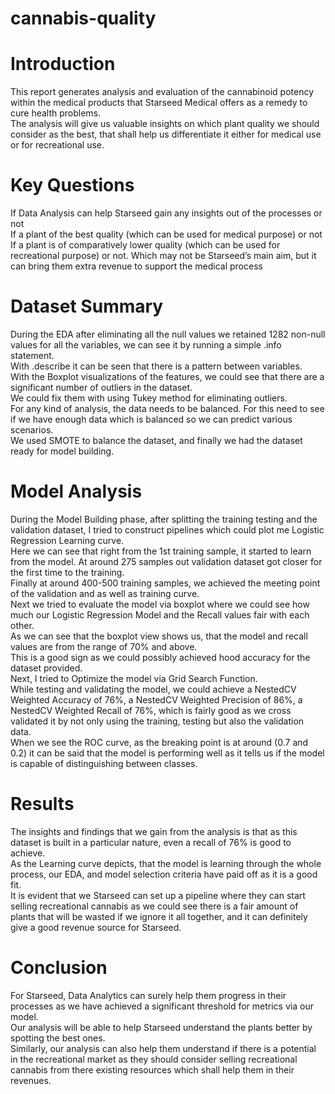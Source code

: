 # cannabis-quality

# Introduction
This report generates analysis and evaluation of the cannabinoid potency within the medical products that Starseed Medical offers as a remedy to cure health problems.  
The analysis will give us valuable insights on which plant quality we should consider as the best, that shall help us differentiate it either for medical use or for recreational use.


# Key Questions
If Data Analysis can help Starseed gain any insights out of the processes or not  
If a plant of the best quality (which can be used for medical purpose) or not  
If a plant is of comparatively lower quality (which can be used for recreational purpose) or not. Which may not be Starseed’s main aim, but it can bring them extra revenue to support the medical process  

# Dataset Summary
During the EDA after eliminating all the null values we retained 1282 non-null values for all the variables, we can see it by running a simple .info statement.  
With .describe it can be seen that there is a pattern between variables.  
With the Boxplot visualizations of the features, we could see that there are a significant number of outliers in the dataset.  
We could fix them with using Tukey method for eliminating outliers.  
For any kind of analysis, the data needs to be balanced. For this need to see if we have enough data which is balanced so we can predict various scenarios.  
We used SMOTE to balance the dataset, and finally we had the dataset ready for model building.  

# Model Analysis
During the Model Building phase, after splitting the training testing and the validation dataset, I tried to construct pipelines which could plot me Logistic Regression Learning curve.  
Here we can see that right from the 1st training sample, it started to learn from the model. At around 275 samples out validation dataset got closer for the first time to the training.  
Finally at around 400-500 training samples, we achieved the meeting point of the validation and as well as training curve.  
Next we tried to evaluate the model via boxplot where we could see how much our Logistic Regression Model and the Recall values fair with each other.  
As we can see that the boxplot view shows us, that the model and recall values are from the range of 70% and above.  
This is a good sign as we could possibly achieved hood accuracy for the dataset provided.  
Next, I tried to Optimize the model via Grid Search Function.  
While testing and validating the model, we could achieve a NestedCV Weighted Accuracy of 76%, a NestedCV Weighted Precision of 86%, a NestedCV Weighted Recall of 76%, which is fairly good as we cross validated it by not only using the training, testing but also the validation data.  
When we see the ROC curve, as the breaking point is at around (0.7 and 0.2) it can be said that the model is performing well as it tells us if the model is capable of distinguishing between classes.  

# Results
The insights and findings that we gain from the analysis is that as this dataset is built in a particular nature, even a recall of 76% is good to achieve.  
As the Learning curve depicts, that the model is learning through the whole process, our EDA, and model selection criteria have paid off as it is a good fit.  
It is evident that we Starseed can set up a pipeline where they can start selling recreational cannabis as we could see there is a fair amount of plants that will be wasted if we ignore it all together, and it can definitely give a good revenue source for Starseed.  

# Conclusion
For Starseed, Data Analytics can surely help them progress in their processes as we have achieved a significant threshold for metrics via our model.  
Our analysis will be able to help Starseed understand the plants better by spotting the best ones.  
Similarly, our analysis can also help them understand if there is a potential in the recreational market as they should consider selling recreational cannabis from there existing resources which shall help them in their revenues.  



